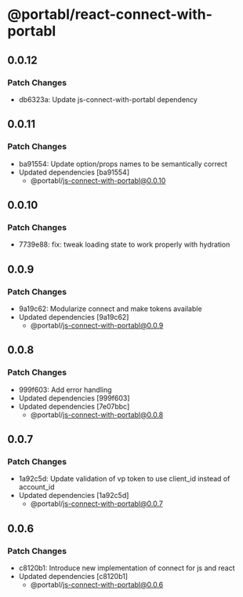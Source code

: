 # @portabl/react-connect-with-portabl

## 0.0.12

### Patch Changes

- db6323a: Update js-connect-with-portabl dependency

## 0.0.11

### Patch Changes

- ba91554: Update option/props names to be semantically correct
- Updated dependencies [ba91554]
  - @portabl/js-connect-with-portabl@0.0.10

## 0.0.10

### Patch Changes

- 7739e88: fix: tweak loading state to work properly with hydration

## 0.0.9

### Patch Changes

- 9a19c62: Modularize connect and make tokens available
- Updated dependencies [9a19c62]
  - @portabl/js-connect-with-portabl@0.0.9

## 0.0.8

### Patch Changes

- 999f603: Add error handling
- Updated dependencies [999f603]
- Updated dependencies [7e07bbc]
  - @portabl/js-connect-with-portabl@0.0.8

## 0.0.7

### Patch Changes

- 1a92c5d: Update validation of vp token to use client_id instead of account_id
- Updated dependencies [1a92c5d]
  - @portabl/js-connect-with-portabl@0.0.7

## 0.0.6

### Patch Changes

- c8120b1: Introduce new implementation of connect for js and react
- Updated dependencies [c8120b1]
  - @portabl/js-connect-with-portabl@0.0.6
